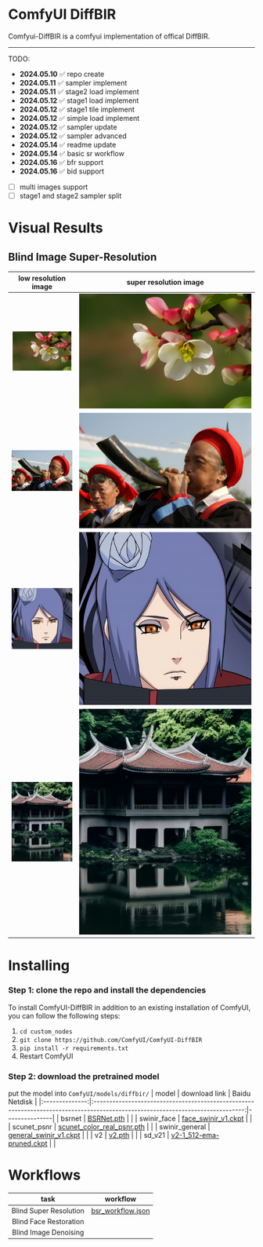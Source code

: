 # ComfyUI DiffBIR

Comfyui-DiffBIR is a comfyui implementation of offical DiffBIR. 

---

TODO:
- **2024.05.10** ✅ repo create
- **2024.05.11** ✅ sampler implement
- **2024.05.11** ✅ stage2 load implement
- **2024.05.12** ✅ stage1 load implement
- **2024.05.12** ✅ stage1 tile implement
- **2024.05.12** ✅ simple load implement
- **2024.05.12** ✅ sampler update
- **2024.05.12** ✅ sampler advanced
- **2024.05.14** ✅ readme update
- **2024.05.14** ✅ basic sr workflow
- **2024.05.16** ✅ bfr support
- **2024.05.16** ✅ bid support
- [ ] multi images support
- [ ] stage1 and stage2 sampler split

# Visual Results
## Blind Image Super-Resolution
|        low resolution image       |       super resolution image      |
|:---------------------------------:|:---------------------------------:|
|   ![2_lq](./asset/bsr/2_lq.jpg )  | ![ 2_hq ]( ./asset/bsr/2_hq.png ) |
|   ![1_lq](./asset/bsr/1_lq.jpg)   | ![ 1_hq ]( ./asset/bsr/1_hq.png ) |
|   ![3_lq](./asset/bsr/3_lq.png)   | ![ 3_hq ]( ./asset/bsr/3_hq.png ) |
|   ![4_lq](./asset/bsr/4_lq.jpeg)  | ![ 4_hq ]( ./asset/bsr/4_hq.png ) |

# Installing
### Step 1: clone the repo and install the dependencies
To install ComfyUI-DiffBIR in addition to an existing installation of ComfyUI, you can follow the following steps:
1. `cd custom_nodes`  
2. `git clone https://github.com/ComfyUI/ComfyUI-DiffBIR`  
3. `pip install -r requirements.txt`
4. Restart ComfyUI

### Step 2: download the pretrained model
put the model into `ComfyUI/models/diffbir/`
|      model     |                                                          download link                                                         | Baidu Netdisk |
|:--------------:|:------------------------------------------------------------------------------------------------------------------------------:|---------------|
|     bsrnet     | [BSRNet.pth](https://github.com/cszn/KAIR/releases/download/v1.0/BSRNet.pth)                                                   |               |
|   swinir_face  | [face_swinir_v1.ckpt](https://huggingface.co/lxq007/DiffBIR/resolve/main/face_swinir_v1.ckpt)                                  |               |
|   scunet_psnr  |          [scunet_color_real_psnr.pth](https://github.com/cszn/KAIR/releases/download/v1.0/scunet_color_real_psnr.pth)          |               |
| swinir_general | [general_swinir_v1.ckpt](https://huggingface.co/lxq007/DiffBIR/resolve/main/general_swinir_v1.ckpt)                            |               |
|       v2       | [v2.pth](https://huggingface.co/lxq007/DiffBIR-v2/resolve/main/v2.pth)                                                         |               |
|     sd_v21     | [v2-1_512-ema-pruned.ckpt](https://huggingface.co/stabilityai/stable-diffusion-2-1-base/resolve/main/v2-1_512-ema-pruned.ckpt) |               |


# Workflows
|           task           |                              workflow                             |
|:------------------------:|:-----------------------------------------------------------------:|
|  Blind Super Resolution  |  [  bsr_workflow.json  ](  example_workflows/bsr_workflow.json  ) |
| Blind Face Restoration   |                                                                   |
| Blind Image Denoising    |                                                                   |